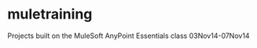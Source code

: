 muletraining
============

Projects built on the MuleSoft AnyPoint Essentials class 03Nov14-07Nov14

